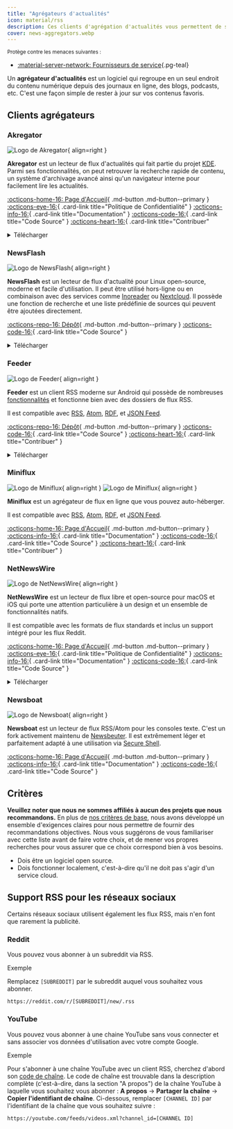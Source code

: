 ```yaml
---
title: "Agrégateurs d'actualités"
icon: material/rss
description: Ces clients d'agrégation d'actualités vous permettent de suivre vos blogs et sites d'information préférés en utilisant des normes internet telles que RSS.
cover: news-aggregators.webp
---
```


<small>Protège contre les menaces suivantes :</small>

- [:material-server-network: Fournisseurs de service](basics/common-threats.md#privacy-from-service-providers ""){.pg-teal}

Un **agrégateur d'actualités** est un logiciel qui regroupe en un seul endroit du contenu numérique depuis des journaux en ligne, des blogs, podcasts, etc. C'est une façon simple de rester à jour sur vos contenus favoris.

## Clients agrégateurs

### Akregator

<div class="admonition recommendation" markdown>

![Logo de Akregator](assets/img/news-aggregators/akregator.svg){ align=right }

**Akregator** est un lecteur de flux d'actualités qui fait partie du projet [KDE](https://kde.org). Parmi ses fonctionnalités, on peut retrouver la recherche rapide de contenu, un système d'archivage avancé ainsi qu'un navigateur interne pour facilement lire les actualités.

[:octicons-home-16: Page d'Accueil](https://apps.kde.org/akregator){ .md-button .md-button--primary }
[:octicons-eye-16:](https://kde.org/privacypolicy-apps){ .card-link title="Politique de Confidentialité" }
[:octicons-info-16:](https://docs.kde.org/?application=akregator){ .card-link title="Documentation" }
[:octicons-code-16:](https://invent.kde.org/pim/akregator){ .card-link title="Code Source" }
[:octicons-heart-16:](https://kde.org/community/donations){ .card-link title="Contribuer"

<details class="downloads" markdown>
<summary>Télécharger</summary>

- [:simple-flathub: Flathub](https://flathub.org/apps/details/org.kde.akregator)

</details>

</div>

### NewsFlash

<div class="admonition recommendation" markdown>

![Logo de NewsFlash](assets/img/news-aggregators/newsflash.png){ align=right }

**NewsFlash** est un lecteur de flux d'actualité pour Linux open-source, moderne et facile d'utilisation. Il peut être utilisé hors-ligne ou en combinaison avec des services comme [Inoreader](https://inoreader.com) ou [Nextcloud](https://apps.nextcloud.com/apps/news). Il possède une fonction de recherche et une liste prédéfinie de sources qui peuvent être ajoutées directement.

[:octicons-repo-16: Dépôt](https://gitlab.com/news-flash/news_flash_gtk#newsflash){ .md-button .md-button--primary }
[:octicons-code-16:](https://gitlab.com/news-flash/news_flash_gtk){ .card-link title="Code Source" }

<details class="downloads" markdown>
<summary>Télécharger</summary>

- [:simple-flathub: Flathub](https://flathub.org/apps/io.gitlab.news_flash.NewsFlash)

</details>

</div>

### Feeder

<div class="admonition recommendation" markdown>

![Logo de Feeder](assets/img/news-aggregators/feeder.png){ align=right }

**Feeder** est un client RSS moderne sur Android qui possède de nombreuses [fonctionnalités](https://github.com/spacecowboy/Feeder#features) et fonctionne bien avec des dossiers de flux RSS.

Il est compatible avec [RSS](https://en.wikipedia.org/wiki/RSS), [Atom](https://en.wikipedia.org/wiki/Atom_(Web_standard)), [RDF](https://en.wikipedia.org/wiki/RDF%2FXML), et [JSON Feed](https://en.wikipedia.org/wiki/JSON_Feed).

[:octicons-repo-16: Dépôt](https://github.com/spacecowboy/Feeder#readme){ .md-button .md-button--primary }
[:octicons-code-16:](https://github.com/spacecowboy/Feeder){ .card-link title="Code Source" }
[:octicons-heart-16:](https://ko-fi.com/spacecowboy){ .card-link title="Contribuer" }

<details class="downloads" markdown>
<summary>Télécharger</summary>

- [:simple-googleplay: Google Play](https://play.google.com/store/apps/details?id=com.nononsenseapps.feeder.play)
- [:simple-github: GitHub](https://github.com/spacecowboy/Feeder/releases)

</details>

</div>

### Miniflux

<div class="admonition recommendation" markdown>

![Logo de Miniflux](assets/img/news-aggregators/miniflux.svg#only-light){ align=right }
![Logo de Miniflux](assets/img/news-aggregators/miniflux-dark.svg#only-dark){ align=right }

**Miniflux** est un agrégateur de flux en ligne que vous pouvez auto-héberger.

Il est compatible avec [RSS](https://en.wikipedia.org/wiki/RSS), [Atom](https://en.wikipedia.org/wiki/Atom_(Web_standard)), [RDF](https://en.wikipedia.org/wiki/RDF%2FXML), et [JSON Feed](https://en.wikipedia.org/wiki/JSON_Feed).

[:octicons-home-16: Page d'Accueil](https://miniflux.app){ .md-button .md-button--primary }
[:octicons-info-16:](https://miniflux.app/docs/index#user-guide){ .card-link title="Documentation" }
[:octicons-code-16:](https://github.com/miniflux/v2){ .card-link title="Code Source" }
[:octicons-heart-16:](https://miniflux.app/#donations){ .card-link title="Contribuer" }

</div>

### NetNewsWire

<div class="admonition recommendation" markdown>

![Logo de NetNewsWire](assets/img/news-aggregators/netnewswire.png){ align=right }

**NetNewsWire** est un lecteur de flux libre et open-source pour macOS et iOS qui porte une attention particulière à un design et un ensemble de fonctionnalités natifs.

Il est compatible avec les formats de flux standards et inclus un support intégré pour les flux Reddit.

[:octicons-home-16: Page d'Accueil](https://netnewswire.com){ .md-button .md-button--primary }
[:octicons-eye-16:](https://netnewswire.com/privacypolicy){ .card-link title="Politique de Confidentialité" }
[:octicons-info-16:](https://netnewswire.com/help){ .card-link title="Documentation" }
[:octicons-code-16:](https://github.com/Ranchero-Software/NetNewsWire){ .card-link title="Code Source" }

<details class="downloads" markdown>
<summary>Télécharger</summary>

- [:simple-appstore: App Store](https://apps.apple.com/app/id1480640210)
- [:simple-apple: macOS](https://netnewswire.com)

</details>

</div>

### Newsboat

<div class="admonition recommendation" markdown>

![Logo de Newsboat](assets/img/news-aggregators/newsboat.svg){ align=right }

**Newsboat** est un lecteur de flux RSS/Atom pour les consoles texte. C'est un fork activement maintenu de [Newsbeuter](https://fr.wikipedia.org/wiki/Newsbeuter). Il est extrêmement léger et parfaitement adapté à une utilisation via [Secure Shell](https://en.wikipedia.org/wiki/Secure_Shell).

[:octicons-home-16: Page d'Accueil](https://newsboat.org){ .md-button .md-button--primary }
[:octicons-info-16:](https://newsboat.org/releases/2.38/docs/newsboat.html){ .card-link title="Documentation" }
[:octicons-code-16:](https://github.com/newsboat/newsboat){ .card-link title="Code Source" }

</div>

## Critères

**Veuillez noter que nous ne sommes affiliés à aucun des projets que nous recommandons.** En plus de [nos critères de base](about/criteria.md), nous avons développé un ensemble d'exigences claires pour nous permettre de fournir des recommandations objectives. Nous vous suggérons de vous familiariser avec cette liste avant de faire votre choix, et de mener vos propres recherches pour vous assurer que ce choix correspond bien à vos besoins.

- Dois être un logiciel open source.
- Dois fonctionner localement, c'est-à-dire qu'il ne doit pas s'agir d'un service cloud.

## Support RSS pour les réseaux sociaux

Certains réseaux sociaux utilisent également les flux RSS, mais n'en font que rarement la publicité.

### Reddit

Vous pouvez vous abonner à un subreddit via RSS.

<div class="admonition example" markdown>
<p class="admonition-title">Exemple</p>

Remplacez `[SUBREDDIT]` par le subreddit auquel vous souhaitez vous abonner.

```text
https://reddit.com/r/[SUBREDDIT]/new/.rss
```

</div>

### YouTube

Vous pouvez vous abonner à une chaine YouTube sans vous connecter et sans associer vos données d'utilisation avec votre compte Google.

<div class="admonition example" markdown>
<p class="admonition-title">Exemple</p>

Pour s'abonner à une chaîne YouTube avec un client RSS, cherchez d'abord son [code de chaîne](https://support.google.com/youtube/answer/6180214). Le code de chaîne est trouvable dans la description complète (c'est-à-dire, dans la section "A propos") de la chaîne YouTube à laquelle vous souhaitez vous abonner : **A propos** → **Partager la chaîne** → **Copier l'identifiant de chaîne**. Ci-dessous, remplacer `[CHANNEL ID]` par l'identifiant de la chaîne que vous souhaitez suivre :

```text
https://youtube.com/feeds/videos.xml?channel_id=[CHANNEL ID]
```

</div>

